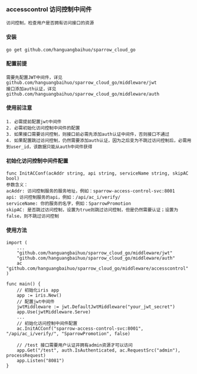 ### accesscontrol 访问控制中间件

    访问控制，检查用户是否拥有访问接口的资源

#### 安装

    go get github.com/hanguangbaihuo/sparrow_cloud_go
    
#### 配置前提

	需要先配置JWT中间件，详见github.com/hanguangbaihuo/sparrow_cloud_go/middleware/jwt
    接口添加auth认证，详见github.com/hanguangbaihuo/sparrow_cloud_go/middleware/auth

#### 使用前注意

    1. 必需提前配置jwt中间件
    2. 必需初始化访问控制中间件的配置
    3. 如果接口需要访问控制，则接口前必需先添加auth认证中间件，否则接口不通过
    4. 如果配置跳过访问控制，仍然需要添加auth认证，因为之后变为不跳过访问控制后，必需用到user_id，该数据只能从auth中间件获得

#### 初始化访问控制中间件配置

    func InitACConf(acAddr string, api string, serviceName string, skipAC bool)
    参数含义：
    acAddr: 访问控制服务的服务地址，例如：sparrow-access-control-svc:8001
    api: 访问控制服务的api，例如：/api/ac_i/verify/
    serviceName: 你的服务的名字，例如：SparrowPromotion
    skipAC: 是否跳过访问控制，设置为true则跳过访问控制，但是仍然需要认证；设置为false，则不跳过访问控制

#### 使用方法
	
	import (
		...
		"github.com/hanguangbaihuo/sparrow_cloud_go/middleware/jwt"
        "github.com/hanguangbaihuo/sparrow_cloud_go/middleware/auth"
		ac "github.com/hanguangbaihuo/sparrow_cloud_go/middleware/accesscontrol"
	)
	
	func main() {
	    // 初始化iris app
	    app := iris.New()
	    // 配置jwt中间件
	    jwtMiddleware := jwt.DefaultJwtMiddleware("your_jwt_secret")
		app.Use(jwtMiddleware.Serve)
	    ...
        // 初始化访问控制中间件配置
        ac.InitACConf("sparrow-access-control-svc:8001", "/api/ac_i/verify/", "SparrowPromotion", false)

        // /test 接口需要用户认证并拥有admin资源才可以访问
	    app.Get("/test", auth.IsAuthenticated, ac.RequestSrc("admin"), processRequest)
	    app.Listen("8081")
    }
